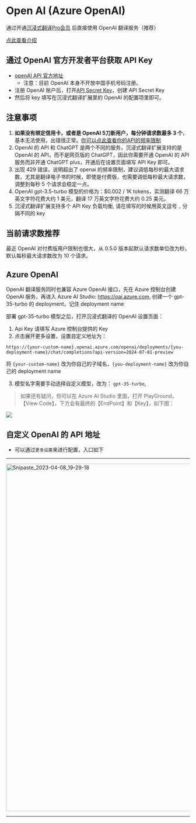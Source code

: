 # Open AI (Azure OpenAI)

通过开通[沉浸式翻译Pro会员](https://immersivetranslate.com/pricing/) 后直接使用 OpenAI 翻译服务（推荐）

[点此查看介绍](https://immersivetranslate.com/pricing/)

## 通过 OpenAI 官方开发者平台获取 API Key

- [openAI API 官方地址](https://openai.com/api/)
  - 注意：目前 OpenAI 本身不开放中国手机号码注册。
- 注册 OpenAI 账户后，打开[API Secret Key](https://platform.openai.com/account/api-keys)，创建 API Secret Key
- 然后将 key 填写在沉浸式翻译扩展里的 OpenAI 的配置项里即可。

## 注意事项

1. **如果没有绑定信用卡，或者是 OpenAI 5刀新用户，每分钟请求数最多 3 个**，基本无法使用，出错很正常。[你可以点此查看你的API的频率限制](https://platform.openai.com/account/rate-limits)
2. OpenAI 的 API 和 ChatGPT 是两个不同的服务，沉浸式翻译扩展支持的是 OpenAI 的 API，而不是网页版的 ChatGPT，因此你需要开通 OpenAI 的 API 服务而非开通 ChatGPT plus，开通后在设置页面填写 API Key 即可。
3. 出现 429 错误，说明超出了 openai 的频率限制，建议调低每秒的最大请求数，尤其是翻译电子书的时候，即使是付费版，也需要调低每秒最大请求数，调整到每秒 5 个请求会稳定一点。
4. OpenAI gpt-3.5-turbo 模型的价格为：$0.002 / 1K tokens，实测翻译 66 万英文字符花费大约 1 美元，翻译 17 万英文字符花费大约 0.25 美元。
5. 沉浸式翻译扩展支持多个 API Key 负载均衡, 请在填写的时候用英文逗号 `,` 分隔不同的 key

## 当前请求数推荐

最近 OpenAI 对付费版用户限制也很大，从 0.5.0 版本起默认请求数单位改为秒，默认每秒最大请求数改为 10 个请求。

## Azure OpenAI

OpenAI 翻译服务同时也兼容 Azure OpenAI 接口，先在 Azure 控制台创建 OpenAI 服务，再进入 Azure AI Studio: <https://oai.azure.com>, 创建一个 gpt-35-turbo 的 deployment，记住 deployment name

部署 gpt-35-turbo 模型之后，打开沉浸式翻译的 OpenAI 设置页面：

1. Api Key 请填写 Azure 控制台提供的 Key
2. 点击展开更多设置，设置自定义地址为：

`https://{your-custom-name}.openai.azure.com/openai/deployments/{you-deployment-name}/chat/completions?api-version=2024-07-01-preview`

将 `{your-custom-name}` 改为你自己的子域名，`{you-deployment-name}` 改为你自己的 deployment name

3. 模型名字需要手动选择自定义模型，改为： `gpt-35-turbo`,

> 如果还有疑问，你可以在 Azure AI Studio 里面，打开 PlayGround，【View Code】，下方会有最终的【EndPoint】和【Key】，如下图：

![](https://s.immersivetranslate.com/static/official-static/assets/docs/doc-assets/azure-openai-key.jpg)

## 自定义 OpenAI 的 API 地址

- 可以通过`更多设置`来进行配置，入口如下

---

<img width="951" alt="Snipaste_2023-04-08_19-29-18" src="https://user-images.githubusercontent.com/5794691/230718739-ff661ce3-04af-4391-8efc-9a5a1c8374b0.png"/>

---

